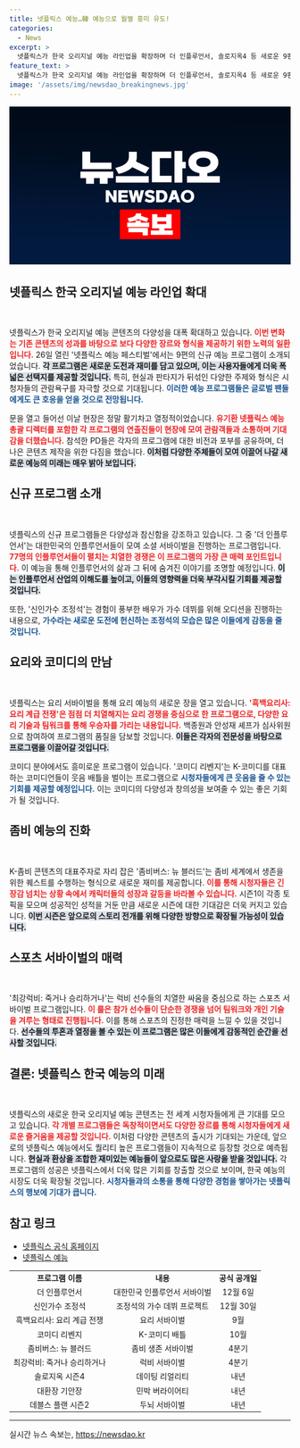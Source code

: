 ```yaml
---
title: 넷플릭스 예능…韓 예능으로 월별 흥미 유도!
categories:
  - News
excerpt: >
  넷플릭스가 한국 오리지널 예능 라인업을 확장하며 더 인플루언서, 솔로지옥4 등 새로운 9편을 공개했다! 독특한 서바이벌과 스타들로 가득한 뜨거운 경쟁, 무엇이 기다리고 있을지 기대가 증폭된다!
feature_text: >
  넷플릭스가 한국 오리지널 예능 라인업을 확장하며 더 인플루언서, 솔로지옥4 등 새로운 9편을 공개했다! 독특한 서바이벌과 스타들로 가득한 뜨거운 경쟁, 무엇이 기다리고 있을지 기대가 증폭된다!
image: '/assets/img/newsdao_breakingnews.jpg'
---
```


<p><img src="/assets/img/newsdao_breakingnews.jpg" alt="ontimetimes 속보" /></p>

<h2 data-ke-size="size26">넷플릭스 한국 오리지널 예능 라인업 확대</h2>

<p data-ke-size="size16">&nbsp;</p>

<p>넷플릭스가 한국 오리지널 예능 콘텐츠의 다양성을 대폭 확대하고 있습니다. <b><span style="color: #ee2323;">이번 변화는 기존 콘텐츠의 성과를 바탕으로 보다 다양한 장르와 형식을 제공하기 위한 노력의 일환입니다.</span></b> 26일 열린 '넷플릭스 예능 페스티벌'에서는 9편의 신규 예능 프로그램이 소개되었습니다. <b><span style="background-color: #21538527;">각 프로그램은 새로운 도전과 재미를 담고 있으며, 이는 사용자들에게 더욱 폭넓은 선택지를 제공할 것입니다.</span></b> 특히, 현실과 판타지가 뒤섞인 다양한 주제와 형식은 시청자들의 관람욕구를 자극할 것으로 기대됩니다. <b><span style="color: #1a5490;">이러한 예능 프로그램들은 글로벌 팬들에게도 큰 호응을 얻을 것으로 전망됩니다.</span></b></p>

<p>문을 열고 들어선 이날 현장은 정말 활기차고 열정적이었습니다. <b><span style="color: #ee2323;">유기환 넷플릭스 예능 총괄 디렉터를 포함한 각 프로그램의 연출진들이 현장에 모여 관람객들과 소통하며 기대감을 더했습니다.</span></b> 참석한 PD들은 각자의 프로그램에 대한 비전과 포부를 공유하며, 더 나은 콘텐츠 제작을 위한 다짐을 했습니다. <b><span style="background-color: #21538527;">이처럼 다양한 주체들이 모여 이끌어 나갈 새로운 예능의 미래는 매우 밝아 보입니다.</span></b> </p>

<h2 data-ke-size="size26">신규 프로그램 소개</h2>

<p data-ke-size="size16">&nbsp;</p>

<p>넷플릭스의 신규 프로그램들은 다양성과 참신함을 강조하고 있습니다. 그 중 '더 인플루언서'는 대한민국의 인플루언서들이 모여 소셜 서바이벌을 진행하는 프로그램입니다. <b><span style="color: #ee2323;">77명의 인플루언서들이 펼치는 치열한 경쟁은 이 프로그램의 가장 큰 매력 포인트입니다.</span></b> 이 예능을 통해 인플루언서의 삶과 그 뒤에 숨겨진 이야기를 조명할 예정입니다. <b><span style="background-color: #21538527;">이는 인플루언서 산업의 이해도를 높이고, 이들의 영향력을 더욱 부각시킬 기회를 제공할 것입니다.</span></b> </p>

<p>또한, '신인가수 조정석'는 경험이 풍부한 배우가 가수 데뷔를 위해 오디션을 진행하는 내용으로, <b><span style="color: #1a5490;">가수라는 새로운 도전에 헌신하는 조정석의 모습은 많은 이들에게 감동을 줄 것입니다.</span></b> </p>

<h2 data-ke-size="size26">요리와 코미디의 만남</h2>

<p data-ke-size="size16">&nbsp;</p>

<p>넷플릭스는 요리 서바이벌을 통해 요리 예능의 새로운 장을 열고 있습니다. <b><span style="color: #ee2323;">'흑백요리사: 요리 계급 전쟁'은 점점 더 치열해지는 요리 경쟁을 중심으로 한 프로그램으로, 다양한 요리 기술과 팀워크를 통해 우승자를 가리는 내용입니다.</span></b> 백종원과 안성재 셰프가 심사위원으로 참여하여 프로그램의 품질을 담보할 것입니다. <b><span style="background-color: #21538527;">이들은 각자의 전문성을 바탕으로 프로그램을 이끌어갈 것입니다.</span></b> </p>

<p>코미디 분야에서도 흥미로운 프로그램이 있습니다. '코미디 리벤지'는 K-코미디를 대표하는 코미디언들이 웃음 배틀을 벌이는 프로그램으로 <b><span style="color: #1a5490;">시청자들에게 큰 웃음을 줄 수 있는 기회를 제공할 예정입니다.</span></b> 이는 코미디의 다양성과 창의성을 보여줄 수 있는 좋은 기회가 될 것입니다. </p>

<h2 data-ke-size="size26">좀비 예능의 진화</h2>

<p data-ke-size="size16">&nbsp;</p>

<p>K-좀비 콘텐츠의 대표주자로 자리 잡은 '좀비버스: 뉴 블러드'는 좀비 세계에서 생존을 위한 퀘스트를 수행하는 형식으로 새로운 재미를 제공합니다. <b><span style="color: #ee2323;">이를 통해 시청자들은 긴장감 넘치는 상황 속에서 캐릭터들의 성장과 갈등을 바라볼 수 있습니다.</span></b> 시즌1이 각종 토픽을 모으며 성공적인 성적을 거둔 만큼 새로운 시즌에 대한 기대감은 더욱 커지고 있습니다. <b><span style="background-color: #21538527;">이번 시즌은 앞으로의 스토리 전개를 위해 다양한 방향으로 확장될 가능성이 있습니다.</span></b> </p>

<h2 data-ke-size="size26">스포츠 서바이벌의 매력</h2>

<p data-ke-size="size16">&nbsp;</p>

<p>'최강럭비: 죽거나 승리하거나'는 럭비 선수들의 치열한 싸움을 중심으로 하는 스포츠 서바이벌 프로그램입니다. <b><span style="color: #ee2323;">이 룰은 참가 선수들이 단순한 경쟁을 넘어 팀워크와 개인 기술을 겨루는 형태로 진행됩니다.</span></b> 이를 통해 스포츠의 진정한 매력을 느낄 수 있을 것입니다. <b><span style="background-color: #21538527;">선수들의 투혼과 열정을 볼 수 있는 이 프로그램은 많은 이들에게 감동적인 순간을 선사할 것입니다.</span></b> </p>

<h2 data-ke-size="size26">결론: 넷플릭스 한국 예능의 미래</h2>

<p data-ke-size="size16">&nbsp;</p>

<p>넷플릭스의 새로운 한국 오리지널 예능 콘텐츠는 전 세계 시청자들에게 큰 기대를 모으고 있습니다. <b><span style="color: #ee2323;">각 개별 프로그램들은 독창적이면서도 다양한 장르를 통해 시청자들에게 새로운 즐거움을 제공할 것입니다.</span></b> 이처럼 다양한 콘텐츠의 출시가 기대되는 가운데, 앞으로의 넷플릭스 예능에서도 퀄리티 높은 프로그램들이 지속적으로 등장할 것으로 예측됩니다. <b><span style="background-color: #21538527;">현실과 환상을 조합한 재미있는 예능들이 앞으로도 많은 사랑을 받을 것입니다.</span></b> 각 프로그램의 성공은 넷플릭스에서 더욱 많은 기회를 창출할 것으로 보이며, 한국 예능의 시장도 더욱 확장될 것입니다. <b><span style="color: #1a5490;">시청자들과의 소통을 통해 다양한 경험을 쌓아가는 넷플릭스의 행보에 기대가 큽니다.</span></b> </p>

<h2 data-ke-size="size26">참고 링크</h2>

<ul>
<li><a href="https://www.netflix.com/kr/">넷플릭스 공식 홈페이지</a></li>
<li><a href="https://www.netflix.com/kr/browse/genre/83938">넷플릭스 예능</a></li>
</ul>

<table style="width: 100%;">
    <tr>
        <td style="text-align: center; height: 17px;"><b>프로그램 이름</b></td>
        <td style="text-align: center; height: 17px;"><b>내용</b></td>
        <td style="text-align: center; height: 17px;"><b>공식 공개일</b></td>
    </tr>
    <tr>
        <td style="text-align: center; height: 17px;">더 인플루언서</td>
        <td style="text-align: center; height: 17px;">대한민국 인플루언서 서바이벌</td>
        <td style="text-align: center; height: 17px;">12월 6일</td>
    </tr>
    <tr>
        <td style="text-align: center; height: 17px;">신인가수 조정석</td>
        <td style="text-align: center; height: 17px;">조정석의 가수 데뷔 프로젝트</td>
        <td style="text-align: center; height: 17px;">12월 30일</td>
    </tr>
    <tr>
        <td style="text-align: center; height: 17px;">흑백요리사: 요리 계급 전쟁</td>
        <td style="text-align: center; height: 17px;">요리 서바이벌</td>
        <td style="text-align: center; height: 17px;">9월</td>
    </tr>
    <tr>
        <td style="text-align: center; height: 17px;">코미디 리벤지</td>
        <td style="text-align: center; height: 17px;">K-코미디 배틀</td>
        <td style="text-align: center; height: 17px;">10월</td>
    </tr>
    <tr>
        <td style="text-align: center; height: 17px;">좀비버스: 뉴 블러드</td>
        <td style="text-align: center; height: 17px;">좀비 생존 서바이벌</td>
        <td style="text-align: center; height: 17px;">4분기</td>
    </tr>
    <tr>
        <td style="text-align: center; height: 17px;">최강럭비: 죽거나 승리하거나</td>
        <td style="text-align: center; height: 17px;">럭비 서바이벌</td>
        <td style="text-align: center; height: 17px;">4분기</td>
    </tr>
    <tr>
        <td style="text-align: center; height: 17px;">솔로지옥 시즌4</td>
        <td style="text-align: center; height: 17px;">데이팅 리얼리티</td>
        <td style="text-align: center; height: 17px;">내년</td>
    </tr>
    <tr>
        <td style="text-align: center; height: 17px;">대환장 기안장</td>
        <td style="text-align: center; height: 17px;">민박 버라이어티</td>
        <td style="text-align: center; height: 17px;">내년</td>
    </tr>
    <tr>
        <td style="text-align: center; height: 17px;">데블스 플랜 시즌2</td>
        <td style="text-align: center; height: 17px;">두뇌 서바이벌</td>
        <td style="text-align: center; height: 17px;">내년</td>
    </tr>
</table>

<hr />
실시간 뉴스 속보는, <a href="https://newsdao.kr" rel="dofollow">https://newsdao.kr</a>



